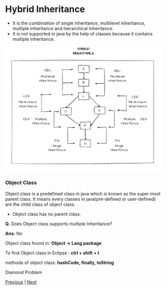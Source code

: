 # Hybrid Inheritance
- It is the combination of single inheritance, multilevel inheritance, multiple inheritance and hierarchical Inheritance.
- It is not supported in java by the help of classes because it contains multiple inheritance.

![Screenshort](https://github.com/sudhansu-sek-panda/QSpider_Tutorial/blob/main/Core%20Java/class20/Resources/Hybrid.png)
### Object Class
Object class is a predefined class in java which is known as the super most parent class. It means every classes in java(pre-defined or user-defined) are the child class of object class. 
- Object class has no parent class.  

**Q.** Does Object class supports multiple Inheritance? 


**Ans:** No      

Object class found in:
**Object -> Lang package**  

To find Object class in 
Eclipse : **ctrl + shift + t**

methods of object class: **hashCode, finally, toString**

Diamond Problem

[Previous](https://github.com/sudhansu-sek-panda/QSpider_Tutorial/blob/main/Core%20Java/class20/Notes/Hyrarchical.md) | [Next]()